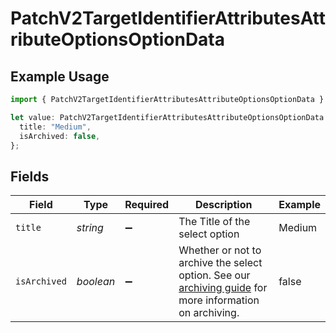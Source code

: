 # PatchV2TargetIdentifierAttributesAttributeOptionsOptionData

## Example Usage

```typescript
import { PatchV2TargetIdentifierAttributesAttributeOptionsOptionData } from "attio-js/models/operations/patchv2targetidentifierattributesattributeoptionsoption.js";

let value: PatchV2TargetIdentifierAttributesAttributeOptionsOptionData = {
  title: "Medium",
  isArchived: false,
};
```

## Fields

| Field                                                                                                                                  | Type                                                                                                                                   | Required                                                                                                                               | Description                                                                                                                            | Example                                                                                                                                |
| -------------------------------------------------------------------------------------------------------------------------------------- | -------------------------------------------------------------------------------------------------------------------------------------- | -------------------------------------------------------------------------------------------------------------------------------------- | -------------------------------------------------------------------------------------------------------------------------------------- | -------------------------------------------------------------------------------------------------------------------------------------- |
| `title`                                                                                                                                | *string*                                                                                                                               | :heavy_minus_sign:                                                                                                                     | The Title of the select option                                                                                                         | Medium                                                                                                                                 |
| `isArchived`                                                                                                                           | *boolean*                                                                                                                              | :heavy_minus_sign:                                                                                                                     | Whether or not to archive the select option. See our [archiving guide](/docs/archiving-vs-deleting) for more information on archiving. | false                                                                                                                                  |
